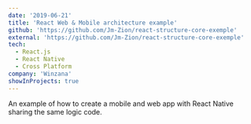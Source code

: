 ```yaml
---
date: '2019-06-21'
title: 'React Web & Mobile architecture example'
github: 'https://github.com/Jm-Zion/react-structure-core-exemple'
external: 'https://github.com/Jm-Zion/react-structure-core-exemple'
tech:
  - React.js
  - React Native
  - Cross Platform
company: 'Winzana'
showInProjects: true
---
```


An example of how to create a mobile and web app with React Native sharing the same logic code.
